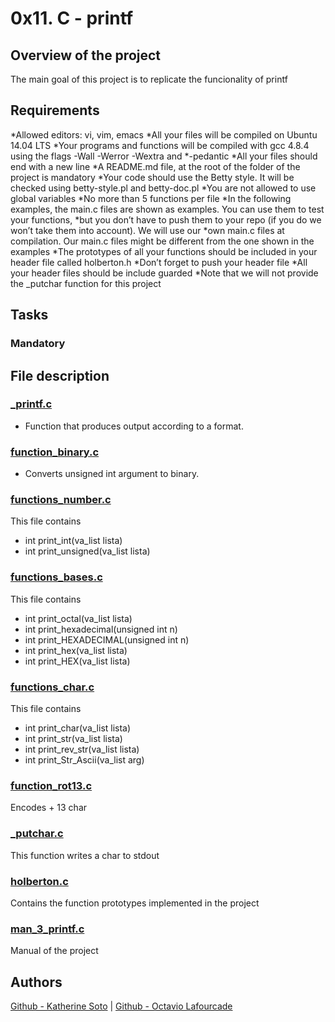 # 0x11. C - printf

## Overview of the project
The main goal of this project is to replicate the funcionality of printf

## Requirements

*Allowed editors: vi, vim, emacs
*All your files will be compiled on Ubuntu 14.04 LTS
*Your programs and functions will be compiled with gcc 4.8.4 using the flags -Wall -Werror -Wextra and *-pedantic
*All your files should end with a new line
*A README.md file, at the root of the folder of the project is mandatory
*Your code should use the Betty style. It will be checked using betty-style.pl and betty-doc.pl
*You are not allowed to use global variables
*No more than 5 functions per file
*In the following examples, the main.c files are shown as examples. You can use them to test your functions, *but you don’t have to push them to your repo (if you do we won’t take them into account). We will use our *own main.c files at compilation. Our main.c files might be different from the one shown in the examples
*The prototypes of all your functions should be included in your header file called holberton.h
*Don’t forget to push your header file
*All your header files should be include guarded
*Note that we will not provide the _putchar function for this project

## Tasks
### Mandatory

## File description
### [_printf.c](_printf.c)
* Function that produces output according to a format.
### [function_binary.c](function_binary.c)
* Converts unsigned int argument to binary.
### [functions_number.c](functions_number.c)
This file contains
* int print_int(va_list lista)
* int print_unsigned(va_list lista)
### [functions_bases.c](functions_bases.c)
This file contains
* int print_octal(va_list lista)
* int	print_hexadecimal(unsigned int n)
* int	print_HEXADECIMAL(unsigned int n)
* int print_hex(va_list lista)
* int print_HEX(va_list lista)
### [functions_char.c](functions_char.c)
This file contains
* int print_char(va_list lista)
* int print_str(va_list lista)
* int print_rev_str(va_list lista)
* int print_Str_Ascii(va_list arg)
### [function_rot13.c](function_rot13.c)
Encodes + 13 char
### [_putchar.c](_putchar.c)
This function writes a char to stdout
### [holberton.c](holberton.c)
Contains the function prototypes implemented in the project
### [man_3_printf.c](man_3_printf.c)
Manual of the project

## Authors
[Github - Katherine Soto](https://github.com/kateincoding) |
[Github - Octavio Lafourcade](https://github.com/tavolafourcade)